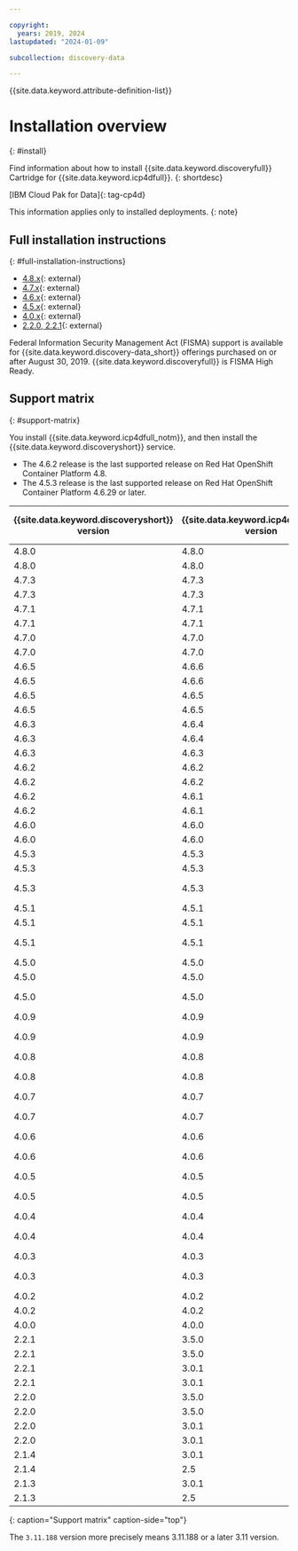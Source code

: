 ```yaml
---

copyright:
  years: 2019, 2024
lastupdated: "2024-01-09"

subcollection: discovery-data

---
```


{{site.data.keyword.attribute-definition-list}}

# Installation overview
{: #install}

Find information about how to install {{site.data.keyword.discoveryfull}} Cartridge for {{site.data.keyword.icp4dfull}}.
{: shortdesc}

[IBM Cloud Pak for Data]{: tag-cp4d}

This information applies only to installed deployments.
{: note}

## Full installation instructions
{: #full-installation-instructions}

- [4.8.x](https://www.ibm.com/docs/SSQNUZ_4.8.x/svc-discovery/discovery-install-overview.html){: external}
- [4.7.x](https://www.ibm.com/docs/SSQNUZ_4.7.x/svc-discovery/discovery-install-overview.html){: external}
- [4.6.x](https://www.ibm.com/docs/SSQNUZ_4.6.x/svc-discovery/discovery-install-overview.html){: external}
- [4.5.x](https://www.ibm.com/docs/SSQNUZ_4.5.x/svc-discovery/discovery-install-overview.html){: external}
- [4.0.x](https://www.ibm.com/docs/en/cloud-paks/cp-data/4.0?topic=discovery-installing-watson){: external}
- [2.2.0, 2.2.1](https://www.ibm.com/docs/cloud-paks/cp-data/3.5.0?topic=services-watson-discovery){: external}

Federal Information Security Management Act (FISMA) support is available for {{site.data.keyword.discovery-data_short}} offerings purchased on or after August 30, 2019. {{site.data.keyword.discoveryfull}} is FISMA High Ready.

## Support matrix
{: #support-matrix}

You install {{site.data.keyword.icp4dfull_notm}}, and then install the {{site.data.keyword.discoveryshort}} service.

- The 4.6.2 release is the last supported release on Red Hat OpenShift Container Platform 4.8.
- The 4.5.3 release is the last supported release on Red Hat OpenShift Container Platform 4.6.29 or later.

| {{site.data.keyword.discoveryshort}} version | {{site.data.keyword.icp4dfull_notm}} version | Red Hat OpenShift version |
| ----------------------------------|----------------|----------------|
| 4.8.0 | 4.8.0 | 4.12 |
| 4.8.0 | 4.8.0 | 4.10 |
| 4.7.3 | 4.7.3 | 4.12 |
| 4.7.3 | 4.7.3 | 4.10 |
| 4.7.1 | 4.7.1 | 4.12 |
| 4.7.1 | 4.7.1 | 4.10 |
| 4.7.0 | 4.7.0 | 4.12 |
| 4.7.0 | 4.7.0 | 4.10 |
| 4.6.5 | 4.6.6 | 4.12 |
| 4.6.5 | 4.6.6 | 4.10 |
| 4.6.5 | 4.6.5 | 4.12 |
| 4.6.5 | 4.6.5 | 4.10 |
| 4.6.3 | 4.6.4 | 4.12 |
| 4.6.3 | 4.6.4 | 4.10 |
| 4.6.3 | 4.6.3 | 4.10 |
| 4.6.2 | 4.6.2 | 4.10 |
| 4.6.2 | 4.6.2 | 4.8 |
| 4.6.2 | 4.6.1 | 4.10 |
| 4.6.2 | 4.6.1 | 4.8 |
| 4.6.0 | 4.6.0 | 4.10 |
| 4.6.0 | 4.6.0 | 4.8 |
| 4.5.3 | 4.5.3 | 4.10 |
| 4.5.3 | 4.5.3 | 4.8 |
| 4.5.3 | 4.5.3 | 4.6.29 or later |
| 4.5.1 | 4.5.1 | 4.10 |
| 4.5.1 | 4.5.1 | 4.8 |
| 4.5.1 | 4.5.1 | 4.6.29 or later |
| 4.5.0 | 4.5.0 | 4.10 |
| 4.5.0 | 4.5.0 | 4.8 |
| 4.5.0 | 4.5.0 | 4.6.29 or later |
| 4.0.9 | 4.0.9 | 4.8 |
| 4.0.9 | 4.0.9 | 4.6.29 or later |
| 4.0.8 | 4.0.8 | 4.8 |
| 4.0.8 | 4.0.8 | 4.6.29 or later |
| 4.0.7 | 4.0.7 | 4.8 |
| 4.0.7 | 4.0.7 | 4.6.29 or later |
| 4.0.6 | 4.0.6 | 4.8 |
| 4.0.6 | 4.0.6 | 4.6.29 or later |
| 4.0.5 | 4.0.5 | 4.8 |
| 4.0.5 | 4.0.5 | 4.6.29 or later |
| 4.0.4 | 4.0.4 | 4.8 |
| 4.0.4 | 4.0.4 | 4.6.29 or later |
| 4.0.3 | 4.0.3 | 4.8 |
| 4.0.3 | 4.0.3 | 4.6.29 or later |
| 4.0.2 | 4.0.2 | 4.8 |
| 4.0.2 | 4.0.2 | 4.6 |
| 4.0.0 | 4.0.0 | 4.6 |
| 2.2.1 | 3.5.0 | 4.5, 4.6 |
| 2.2.1 | 3.5.0 | 3.11.188 |
| 2.2.1 | 3.0.1 | 4.5, 4.6 |
| 2.2.1 | 3.0.1 | 3.11.188 |
| 2.2.0 | 3.5.0 | 4.5 |
| 2.2.0 | 3.5.0 | 3.11.188 |
| 2.2.0 | 3.0.1 | 4.5 |
| 2.2.0 | 3.0.1 | 3.11 |
| 2.1.4 | 3.0.1 | 3.11.188 |
| 2.1.4 | 2.5 | 3.11 |
| 2.1.3 | 3.0.1 | 3.11.188 |
| 2.1.3 | 2.5 | 3.11 |
{: caption="Support matrix" caption-side="top"}

The `3.11.188` version more precisely means 3.11.188 or a later 3.11 version.
